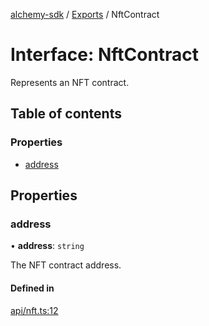 [alchemy-sdk](../README.md) / [Exports](../modules.md) / NftContract

# Interface: NftContract

Represents an NFT contract.

## Table of contents

### Properties

- [address](NftContract.md#address)

## Properties

### address

• **address**: `string`

The NFT contract address.

#### Defined in

[api/nft.ts:12](https://github.com/alchemyplatform/alchemy-sdk-js/blob/31c6d92/src/api/nft.ts#L12)
